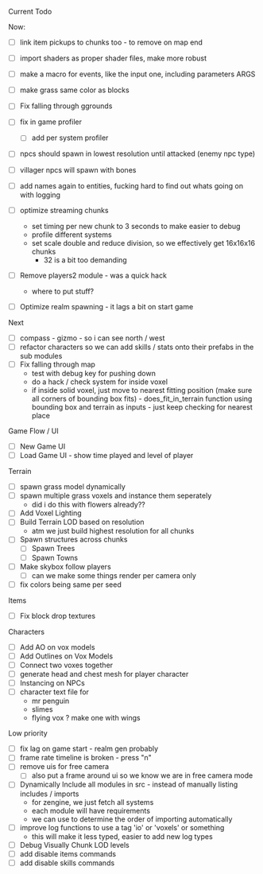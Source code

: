 Current Todo

Now:
- [ ] link item pickups to chunks too - to remove on map end
- [ ] import shaders as proper shader files, make more robust
- [ ] make a macro for events, like the input one, including parameters ARGS
- [ ] make grass same color as blocks
- [ ] Fix falling through ggrounds
- [ ] fix in game profiler
    - [ ] add per system profiler

- [ ] npcs should spawn in lowest resolution until attacked (enemy npc type)
- [ ] villager npcs will spawn with bones

- [ ] add names again to entities, fucking hard to find out whats going on with logging

- [ ] optimize streaming chunks
    - set timing per new chunk to 3 seconds to make easier to debug
    - profile different systems
    - set scale double and reduce division, so we effectively get 16x16x16 chunks
        - 32 is a bit too demanding
- [ ] Remove players2 module - was a quick hack
    - where to put stuff?
- [ ] Optimize realm spawning - it lags a bit on start game

Next
- [ ] compass - gizmo - so i can see north / west
- [ ] refactor characters so we can add skills / stats onto their prefabs in the sub modules
- [ ] Fix falling through map
    - test with debug key for pushing down
    - do a hack / check system for inside voxel
    - if inside solid voxel, just move to nearest fitting position (make sure all corners of bounding box fits) - does_fit_in_terrain function using bounding box and terrain as inputs - just keep checking for nearest place

Game Flow / UI
- [ ] New Game UI
- [ ] Load Game UI - show time played and level of player

Terrain
- [ ] spawn grass model dynamically
- [ ] spawn multiple grass voxels and instance them seperately
    - did i do this with flowers already??
- [ ] Add Voxel Lighting
- [ ] Build Terrain LOD based on resolution
    - atm we just build highest resolution for all chunks
- [ ] Spawn structures across chunks
    - [ ] Spawn Trees
    - [ ] Spawn Towns
- [ ] Make skybox follow players
    - [ ] can we make some things render per camera only
- [ ] fix colors being same per seed

Items
- [ ] Fix block drop textures

Characters
- [ ] Add AO on vox models
- [ ] Add Outlines on Vox Models
- [ ] Connect two voxes together
- [ ] generate head and chest mesh for player character
- [ ] Instancing on NPCs
- [ ] character text file for
    - mr penguin
    - slimes
    - flying vox ? make one with wings

Low priority
- [ ] fix lag on game start - realm gen probably
- [ ] frame rate timeline is broken - press "n"
- [ ] remove uis for free camera
    - [ ] also put a frame around ui so we know we are in free camera mode
- [ ] Dynamically Include all modules in src - instead of manually listing includes / imports
    - for zengine, we just fetch all systems
    - each module will have requirements
    - we can use to determine the order of importing automatically
- [ ] improve log functions to use a tag 'io' or 'voxels' or something
    - this will make it less typed, easier to add new log types
- [ ] Debug Visually Chunk LOD levels
- [ ] add disable items commands
- [ ] add disable skills commands
